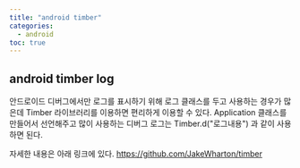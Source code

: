 ```yaml
---
title: "android timber"
categories: 
  - android
toc: true
---
```


## android timber log

안드로이드 디버그에서만 로그를 표시하기 위해 로그 클래스를 두고 사용하는 경우가 많은데 Timber 라이브러리를 이용하면 편리하게 이용할 수 있다.
Application 클래스를 만들어서 선언해주고 많이 사용하는 디버그 로그는 Timber.d("로그내용") 과 같이 사용하면 된다.

자세한 내용은 아래 링크에 있다.
<https://github.com/JakeWharton/timber>